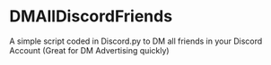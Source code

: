 # DMAllDiscordFriends
A simple script coded in Discord.py to DM all friends in your Discord Account (Great for DM Advertising quickly)
